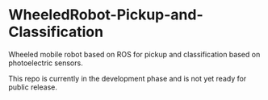 # WheeledRobot-Pickup-and-Classification

Wheeled mobile robot based on ROS for pickup and classification based on photoelectric sensors.

This repo is currently in the development phase and is not yet ready for public release.
